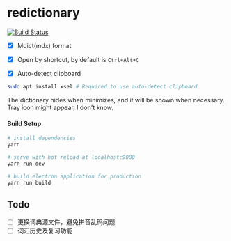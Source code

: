 # redictionary

[![Build Status](https://travis-ci.com/planetoryd/redictionary.svg?branch=main)](https://travis-ci.com/planetoryd/redictionary)

- [x] Mdict(mdx) format
- [x] Open by shortcut, by default is `Ctrl+Alt+C`
- [x] Auto-detect clipboard


```bash
sudo apt install xsel # Required to use auto-detect clipboard
```

The dictionary hides when minimizes, and it will be shown when necessary. Tray icon might appear, I don't know.

#### Build Setup

``` bash
# install dependencies
yarn

# serve with hot reload at localhost:9080
yarn run dev

# build electron application for production
yarn run build
```

## Todo

- [ ] 更换词典源文件，避免拼音乱码问题
- [ ] 词汇历史及复习功能
